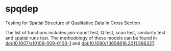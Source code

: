 # spqdep
Testing for Spatial Structure of Qualitative Data in Cross Section

The list of functions includes join-count test, Q test, scan test, similarity test and spatial runs test. The methodology of these models can be found in <doi:10.1007/s10109-009-0100-1> and <doi:10.1080/13658816.2011.586327>.
